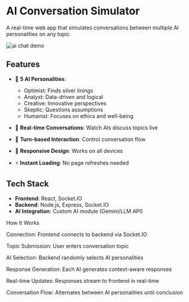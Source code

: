 # AI Conversation Simulator

A real-time web app that simulates conversations between multiple AI personalities on any topic.


![ai chat demo](https://github.com/user-attachments/assets/73ed4ba0-1735-4f6d-a73e-faff8e17e043)


## Features

- 🤖 **5 AI Personalities**:
  - Optimist: Finds silver linings
  - Analyst: Data-driven and logical
  - Creative: Innovative perspectives
  - Skeptic: Questions assumptions
  - Humanist: Focuses on ethics and well-being

- 💬 **Real-time Conversations**: Watch AIs discuss topics live
- 🔄 **Turn-based Interaction**: Control conversation flow
- 📱 **Responsive Design**: Works on all devices
- ⚡ **Instant Loading**: No page refreshes needed

## Tech Stack

- **Frontend**: React, Socket.IO
- **Backend**: Node.js, Express, Socket.IO
- **AI Integration**: Custom AI module (Gemini/LLM API)

How It Works
  
Connection: Frontend connects to backend via Socket.IO

Topic Submission: User enters conversation topic

AI Selection: Backend randomly selects AI personalities

Response Generation: Each AI generates context-aware responses

Real-time Updates: Responses stream to frontend in real-time

Conversation Flow: Alternates between AI personalities until conclusion
